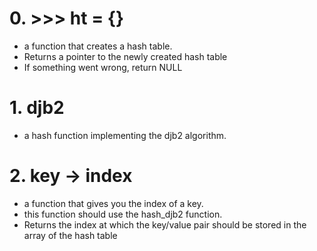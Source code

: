 # 0. >>> ht = {}
* a function that creates a hash table.
* Returns a pointer to the newly created hash table
* If something went wrong, return NULL

# 1. djb2
* a hash function implementing the djb2 algorithm.

# 2. key -> index
* a function that gives you the index of a key.
* this function should use the hash_djb2 function.
* Returns the index at which the key/value pair should be stored in the array of the hash table